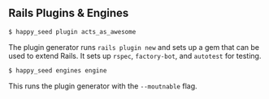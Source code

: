 ## Rails Plugins & Engines

```sh
$ happy_seed plugin acts_as_awesome
```

The plugin generator runs `rails plugin new` and sets up a gem that can be used to extend Rails.  It sets up `rspec`, `factory-bot`, and `autotest` for testing.


```sh
$ happy_seed engines engine
```

This runs the plugin generator with the `--moutnable` flag.

